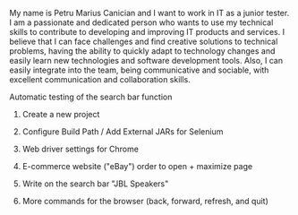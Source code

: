 My name is Petru Marius Canician and I want to work in IT as a junior tester. I am a passionate and dedicated person who wants to use my technical skills to contribute to developing and improving IT products and services.
I believe that I can face challenges and find creative solutions to technical problems, having the ability to quickly adapt to technology changes and easily learn new technologies and software development tools. 
Also, I can easily integrate into the team, being communicative and sociable, with excellent communication and collaboration skills.



Automatic testing of the search bar function

1. Create a new project

2. Configure Build Path / Add External JARs for Selenium

3. Web driver settings for Chrome

4. E-commerce website ("eBay") order to open + maximize page

5. Write on the search bar "JBL Speakers" 

6. More commands for the browser (back, forward, refresh, and quit)